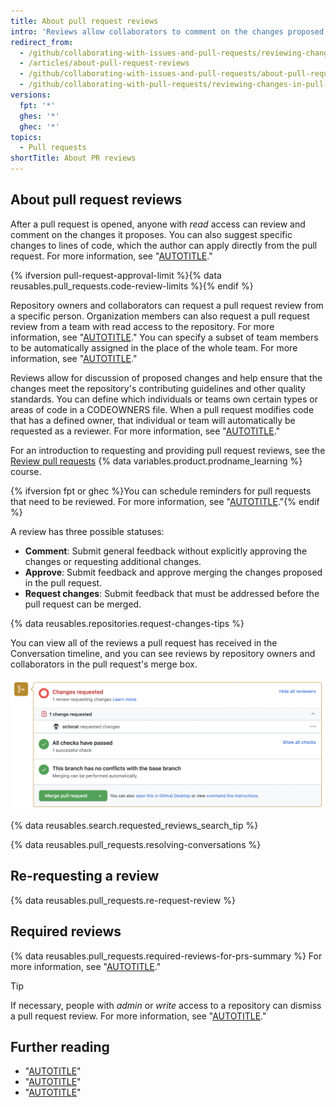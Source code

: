 ```yaml
---
title: About pull request reviews
intro: 'Reviews allow collaborators to comment on the changes proposed in pull requests, approve the changes, or request further changes before the pull request is merged. Repository administrators can require that all pull requests are approved before being merged.'
redirect_from:
  - /github/collaborating-with-issues-and-pull-requests/reviewing-changes-in-pull-requests/about-pull-request-reviews
  - /articles/about-pull-request-reviews
  - /github/collaborating-with-issues-and-pull-requests/about-pull-request-reviews
  - /github/collaborating-with-pull-requests/reviewing-changes-in-pull-requests/about-pull-request-reviews
versions:
  fpt: '*'
  ghes: '*'
  ghec: '*'
topics:
  - Pull requests
shortTitle: About PR reviews
---
```

## About pull request reviews

After a pull request is opened, anyone with _read_ access can review and comment on the changes it proposes. You can also suggest specific changes to lines of code, which the author can apply directly from the pull request. For more information, see "[AUTOTITLE](/pull-requests/collaborating-with-pull-requests/reviewing-changes-in-pull-requests/reviewing-proposed-changes-in-a-pull-request)."

{% ifversion pull-request-approval-limit %}{% data reusables.pull_requests.code-review-limits %}{% endif %}

Repository owners and collaborators can request a pull request review from a specific person. Organization members can also request a pull request review from a team with read access to the repository. For more information, see "[AUTOTITLE](/pull-requests/collaborating-with-pull-requests/proposing-changes-to-your-work-with-pull-requests/requesting-a-pull-request-review)." You can specify a subset of team members to be automatically assigned in the place of the whole team. For more information, see "[AUTOTITLE](/organizations/organizing-members-into-teams/managing-code-review-settings-for-your-team)."

Reviews allow for discussion of proposed changes and help ensure that the changes meet the repository's contributing guidelines and other quality standards. You can define which individuals or teams own certain types or areas of code in a CODEOWNERS file. When a pull request modifies code that has a defined owner, that individual or team will automatically be requested as a reviewer. For more information, see "[AUTOTITLE](/repositories/managing-your-repositorys-settings-and-features/customizing-your-repository/about-code-owners)."

For an introduction to requesting and providing pull request reviews, see the [Review pull requests](https://github.com/skills/review-pull-requests) {% data variables.product.prodname_learning %} course.

{% ifversion fpt or ghec %}You can schedule reminders for pull requests that need to be reviewed. For more information, see "[AUTOTITLE](/organizations/organizing-members-into-teams/managing-scheduled-reminders-for-your-team)."{% endif %}

A review has three possible statuses:
* **Comment**: Submit general feedback without explicitly approving the changes or requesting additional changes.
* **Approve**: Submit feedback and approve merging the changes proposed in the pull request.
* **Request changes**: Submit feedback that must be addressed before the pull request can be merged.

{% data reusables.repositories.request-changes-tips %}

You can view all of the reviews a pull request has received in the Conversation timeline, and you can see reviews by repository owners and collaborators in the pull request's merge box.

![Screenshot of the merge box for a pull request. A review by Octocat with requested changes is listed.](/assets/images/help/pull_requests/merge_box/pr-reviews-in-merge-box.png)

{% data reusables.search.requested_reviews_search_tip %}

{% data reusables.pull_requests.resolving-conversations %}

## Re-requesting a review

{% data reusables.pull_requests.re-request-review %}

## Required reviews

{% data reusables.pull_requests.required-reviews-for-prs-summary %} For more information, see "[AUTOTITLE](/repositories/configuring-branches-and-merges-in-your-repository/managing-protected-branches/about-protected-branches#require-pull-request-reviews-before-merging)."

> [!TIP]
> If necessary, people with _admin_ or _write_ access to a repository can dismiss a pull request review. For more information, see "[AUTOTITLE](/pull-requests/collaborating-with-pull-requests/reviewing-changes-in-pull-requests/dismissing-a-pull-request-review)."

## Further reading

* "[AUTOTITLE](/pull-requests/collaborating-with-pull-requests/reviewing-changes-in-pull-requests/reviewing-proposed-changes-in-a-pull-request)"
* "[AUTOTITLE](/pull-requests/collaborating-with-pull-requests/reviewing-changes-in-pull-requests/viewing-a-pull-request-review)"
* "[AUTOTITLE](/communities/setting-up-your-project-for-healthy-contributions/setting-guidelines-for-repository-contributors)"
